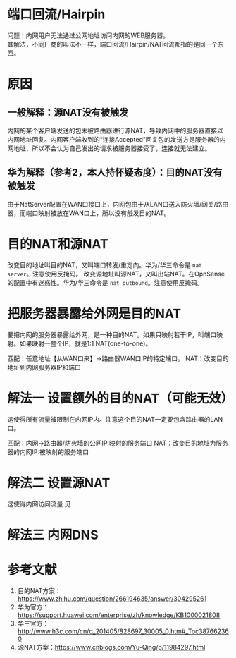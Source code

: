 # 端口回流/Hairpin
问题：内网用户无法通过公网地址访问内网的WEB服务器。   
其解法，不同厂商的叫法不一样，端口回流/Hairpin/NAT回流都指的是同一个东西。

# 原因
## 一般解释：源NAT没有被触发
内网的某个客户端发送的包未被路由器进行源NAT，导致内网中的服务器直接以内网地址回复。内网客户端收到的“连接Accepted”回复包的发送方是服务器的内网地址，所以不会认为自己发出的请求被服务器接受了，连接就无法建立。

## 华为解释（参考2，本人持怀疑态度）：目的NAT没有被触发
由于NatServer配置在WAN口接口上，内网包由于从LAN口送入防火墙/网关/路由器，而端口映射被放在WAN口上，所以没有触发目的NAT。

# 目的NAT和源NAT
改变目的地址叫目的NAT，又叫端口转发/重定向。华为/华三命令是 `nat server`。注意使用反掩码。
改变源地址叫源NAT，又叫出站NAT。在OpnSense的配置中有迷惑性。华为/华三命令是 `nat outbound`。注意使用反掩码。

# 把服务器暴露给外网是目的NAT
要把内网的服务器暴露给外网，是一种目的NAT。如果只映射若干IP，叫端口映射。如果映射一整个IP，就是1:1 NAT(one-to-one)。

匹配：任意地址【从WAN口来】->路由器WAN口IP的特定端口。
NAT：改变目的地址到内网服务器IP和端口

# 解法一 设置额外的目的NAT（可能无效）
这使得所有流量被限制在内网IP内。注意这个目的NAT一定要包含路由器的LAN口。

匹配：内网->路由器/防火墙的公网IP:映射的服务端口
NAT：改变目的地址为服务器的内网IP:被映射的服务端口

# 解法二 设置源NAT
这使得内网访问流量
见

# 解法三 内网DNS

# 参考文献
1. 目的NAT方案：https://www.zhihu.com/question/266194635/answer/304295261
2. 华为官方：https://support.huawei.com/enterprise/zh/knowledge/KB1000021808
3. 华三官方：http://www.h3c.com/cn/d_201405/828697_30005_0.htm#_Toc387662360
4. 源NAT方案：https://www.cnblogs.com/Yu-Qing/p/11984297.html